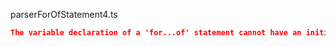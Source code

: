 parserForOfStatement4.ts
```json
The variable declaration of a 'for...of' statement cannot have an initializer.
```
